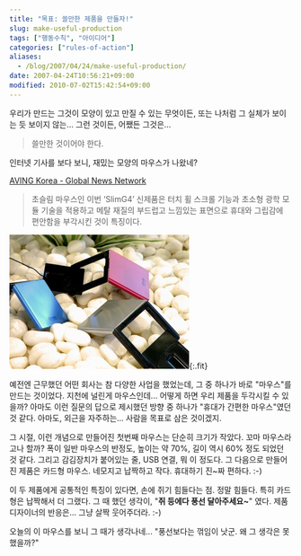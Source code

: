 ```yaml
---
title: "목표: 쓸만한 제품을 만들자!"
slug: make-useful-production
tags: ["행동수칙", "아이디어"]
categories: ["rules-of-action"]
aliases:
  - /blog/2007/04/24/make-useful-production/
date: 2007-04-24T10:56:21+09:00
modified: 2010-07-02T15:42:54+09:00
---
```

우리가 만드는 그것이 모양이 있고 만질 수 있는 무엇이든, 또는 나처럼
그 실체가 보이는 듯 보이지 않는... 그런 것이든, 어쨌든 그것은...  

> 쓸만한 것이어야 한다.

인터넷 기사를 보다 보니, 재밌는 모양의 마우스가 나왔네?

[AVING Korea - Global News Network](http://aving.net/kr/Special/default.asp?mode=read&c_num=44430&SP_Num=0&mn_name=sp&BTB_Num=1949)

> 초슬림 마우스인 이번 ‘SlimG4’ 신제품은 터치 휠 스크롤 기능과 초소형
> 광학 모듈 기술을 적용하고 메탈 재질의 부드럽고 느낌있는 표면으로 휴대와
> 그립감에 편안함을 부각시킨 것이 특징이다.

![](/attachments/2007-04-24-folding-mouse.jpg){:.fit}

예전엔 근무했던 어떤 회사는 참 다양한 사업을 했었는데, 그 중 하나가 바로
"마우스"를 만드는 것이었다. 지천에 널린게 마우스인데... 어떻게 하면 우리
제품을 두각시킬 수 있을까? 아마도 이런 질문의 답으로 제시했던 방향 중
하나가 "휴대가 간편한 마우스"였던 것 같다. 아마도, 외근을 자주하는...
사람을 목표로 삼은 것이겠지.

그 시절, 이런 개념으로 만들어진 첫번째 마우스는 단순히 크기가 작았다. 꼬마
마우스라고나 할까? 폭이 일반 마우스의 반정도, 높이는 약 70%, 길이 역시
60% 정도 되었던 것 같다. 그리고 감김장치가 붙어있는 줄, USB 연결, 뭐 이
정도다. 그 다음으로 만들어진 제품은 카드형 마우스. 네모지고 납짝하고 작다.
휴대하기 진~짜 편하다. :-)

이 두 제품에게 공통적인 특징이 있다면, 손에 쥐기 힘들다는 점. 정말 힘들다.
특히 카드형은 납짝해서 더 그랬다. 그 때 했던 생각이, "**쥐 등에다 풍선
달아주세요~**" 였다. 제품 디자이너의 반응은... 그냥 살짝 웃어주더라. :-)

오늘의 이 마우스를 보니 그 때가 생각나네... "풍선보다는 꺾임이 낫군.
왜 그 생각은 못했을까?"

